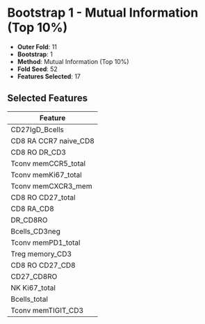 # Bootstrap 1 - Mutual Information (Top 10%)

- **Outer Fold**: 11
- **Bootstrap**: 1
- **Method**: Mutual Information (Top 10%)
- **Fold Seed**: 52
- **Features Selected**: 17

## Selected Features

| Feature |
|---------|
| CD27IgD_Bcells |
| CD8 RA CCR7 naive_CD8 |
| CD8 RO DR_CD3 |
| Tconv memCCR5_total |
| Tconv memKi67_total |
| Tconv memCXCR3_mem |
| CD8 RO CD27_total |
| CD8 RA_CD8 |
| DR_CD8RO |
| Bcells_CD3neg |
| Tconv memPD1_total |
| Treg memory_CD3 |
| CD8 RO CD27_CD8 |
| CD27_CD8RO |
| NK Ki67_total |
| Bcells_total |
| Tconv memTIGIT_CD3 |
